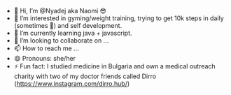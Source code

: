 - 👋 Hi, I’m @Nyadej aka Naomi 😎
- 👀 I’m interested in gyming/weight training, trying to get 10k steps in daily (sometimes 🙈) and self development.
- 🌱 I’m currently learning java + javascript.
- 💞️ I’m looking to collaborate on ...
- 📫 How to reach me ...
- 😄 Pronouns: she/her
- ⚡ Fun fact: I studied medicine in Bulgaria and own a medical outreach charity with two of my doctor friends called Dirro (https://www.instagram.com/dirro.hub/)

<!---
Nyadej/Nyadej is a ✨ special ✨ repository because its `README.md` (this file) appears on your GitHub profile.
You can click the Preview link to take a look at your changes.
--->
